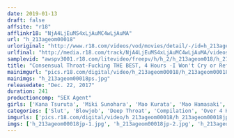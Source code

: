 ```yaml
---
date: 2019-01-13
draft: false
affsite: "r18"
afflinkr18: "NjA4LjEuMS4xLjAuMC4wLjAuMA"
url: "h_213ageom00018"
urloriginal: "http://www.r18.com/videos/vod/movies/detail/-/id=h_213ageom00018"
urlfinal: "http://media.r18.com/track/NjA4LjEuMS4xLjAuMC4wLjAuMA/videos/vod/movies/detail/-/id=h_213ageom00018"
samplevid: "awspv3001.r18.com/litevideo/freepv/h/h_2/h_213ageom018/h_213ageom018_dmb_w.mp4"
title: "Consensual Throat-Fucking THE BEST, 4 Hours -I Won't Cry or Refuse. Every Dick is Mine to Deepthroat-"
mainimgurl: "pics.r18.com/digital/video/h_213ageom00018/h_213ageom00018ps.jpg"
mainimgs: "h_213ageom00018ps.jpg"
releasedate: "Dec. 22, 2017"
duration: 241
productioncomp: "SEX Agent"
girls: ['Kana Tsuruta', 'Miki Sunohara', 'Mao Kurata', 'Mao Hamasaki', 'Aimi Yoshikawa', 'Mayu Yuki', 'Airi Sato', 'Kaho Shibuya', 'Mizuna Wakatsuki', 'Aki Sasaki']
categories: ['Slut', 'Blowjob', 'Deep Throat', 'Compilation', 'Over 4 Hours', 'Hi-Def']
imgurls: ['pics.r18.com/digital/video/h_213ageom00018/h_213ageom00018jp-1.jpg', 'pics.r18.com/digital/video/h_213ageom00018/h_213ageom00018jp-2.jpg', 'pics.r18.com/digital/video/h_213ageom00018/h_213ageom00018jp-3.jpg', 'pics.r18.com/digital/video/h_213ageom00018/h_213ageom00018jp-4.jpg', 'pics.r18.com/digital/video/h_213ageom00018/h_213ageom00018jp-5.jpg', 'pics.r18.com/digital/video/h_213ageom00018/h_213ageom00018jp-6.jpg', 'pics.r18.com/digital/video/h_213ageom00018/h_213ageom00018jp-7.jpg', 'pics.r18.com/digital/video/h_213ageom00018/h_213ageom00018jp-8.jpg', 'pics.r18.com/digital/video/h_213ageom00018/h_213ageom00018jp-9.jpg', 'pics.r18.com/digital/video/h_213ageom00018/h_213ageom00018jp-10.jpg', 'pics.r18.com/digital/video/h_213ageom00018/h_213ageom00018jp-11.jpg', 'pics.r18.com/digital/video/h_213ageom00018/h_213ageom00018jp-12.jpg', 'pics.r18.com/digital/video/h_213ageom00018/h_213ageom00018jp-13.jpg', 'pics.r18.com/digital/video/h_213ageom00018/h_213ageom00018jp-14.jpg', 'pics.r18.com/digital/video/h_213ageom00018/h_213ageom00018jp-15.jpg', 'pics.r18.com/digital/video/h_213ageom00018/h_213ageom00018jp-16.jpg', 'pics.r18.com/digital/video/h_213ageom00018/h_213ageom00018jp-17.jpg', 'pics.r18.com/digital/video/h_213ageom00018/h_213ageom00018jp-18.jpg', 'pics.r18.com/digital/video/h_213ageom00018/h_213ageom00018jp-19.jpg', 'pics.r18.com/digital/video/h_213ageom00018/h_213ageom00018jp-20.jpg']
imgs: ['h_213ageom00018jp-1.jpg', 'h_213ageom00018jp-2.jpg', 'h_213ageom00018jp-3.jpg', 'h_213ageom00018jp-4.jpg', 'h_213ageom00018jp-5.jpg', 'h_213ageom00018jp-6.jpg', 'h_213ageom00018jp-7.jpg', 'h_213ageom00018jp-8.jpg', 'h_213ageom00018jp-9.jpg', 'h_213ageom00018jp-10.jpg', 'h_213ageom00018jp-11.jpg', 'h_213ageom00018jp-12.jpg', 'h_213ageom00018jp-13.jpg', 'h_213ageom00018jp-14.jpg', 'h_213ageom00018jp-15.jpg', 'h_213ageom00018jp-16.jpg', 'h_213ageom00018jp-17.jpg', 'h_213ageom00018jp-18.jpg', 'h_213ageom00018jp-19.jpg', 'h_213ageom00018jp-20.jpg']
---
```

